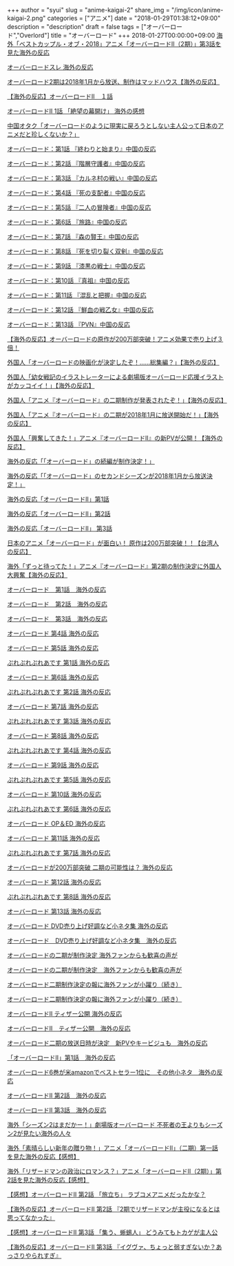 +++
author = "syui"
slug = "anime-kaigai-2"
share_img = "/img/icon/anime-kaigai-2.png"
categories = ["アニメ"]
date = "2018-01-29T01:38:12+09:00"
description = "description"
draft = false
tags = ["オーバーロード","Overlord"]
title = "オーバーロード"
+++
<span class="update-time">2018-01-27T00:00:00+09:00</span> <a href="http://www.nonyaku.site/archives/6900240.html" rel="nofollow" target="_blank" title="海外「ベストカップル・オブ・2018」アニメ「オーバーロードⅡ（2期）」第3話を見た海外の反応">海外「ベストカップル・オブ・2018」アニメ「オーバーロードⅡ（2期）」第3話を見た海外の反応</a>



<a href="http://animekaigai.blogspot.com/2017/03/blog-post_24.html" rel="nofollow" target="_blank" title="オーバーロードスレ 海外の反応">オーバーロードスレ 海外の反応</a>

<a href="http://animekaigai.blogspot.com/2017/09/overlord2-madhouse.html" rel="nofollow" target="_blank" title=" オーバーロード2期は2018年1月から放送、制作はマッドハウス【海外の反応】"> オーバーロード2期は2018年1月から放送、制作はマッドハウス【海外の反応】</a>

<a href="http://animekaigai.blogspot.com/2018/01/overlord2-1.html" rel="nofollow" target="_blank" title="【海外の反応】オーバーロードⅡ　１話">【海外の反応】オーバーロードⅡ　１話</a>

<a href="http://blog.livedoor.jp/kaigai_no/archives/52801779.html" rel="nofollow" target="_blank" title="オーバーロードⅡ 1話 「絶望の幕開け」 海外の感想">オーバーロードⅡ 1話 「絶望の幕開け」 海外の感想</a>

<a href="http://blog.livedoor.jp/kashikou/archives/52034313.html" rel="nofollow" target="_blank" title="中国オタク「オーバーロードのように現実に戻ろうとしない主人公って日本のアニメだと珍しくないか？」">中国オタク「オーバーロードのように現実に戻ろうとしない主人公って日本のアニメだと珍しくないか？」</a>

<a href="http://blog.livedoor.jp/tairikuno/archives/110244.html" rel="nofollow" target="_blank" title="オーバーロード：第1話 『終わりと始まり』中国の反応">オーバーロード：第1話 『終わりと始まり』中国の反応</a>

<a href="http://blog.livedoor.jp/tairikuno/archives/112534.html" rel="nofollow" target="_blank" title="オーバーロード：第2話 『階層守護者』中国の反応">オーバーロード：第2話 『階層守護者』中国の反応</a>

<a href="http://blog.livedoor.jp/tairikuno/archives/122073.html" rel="nofollow" target="_blank" title="オーバーロード：第3話 『カルネ村の戦い』中国の反応">オーバーロード：第3話 『カルネ村の戦い』中国の反応</a>

<a href="http://blog.livedoor.jp/tairikuno/archives/122408.html" rel="nofollow" target="_blank" title="オーバーロード：第4話 『死の支配者』中国の反応">オーバーロード：第4話 『死の支配者』中国の反応</a>

<a href="http://blog.livedoor.jp/tairikuno/archives/139130.html" rel="nofollow" target="_blank" title="オーバーロード：第5話 『二人の冒険者』中国の反応">オーバーロード：第5話 『二人の冒険者』中国の反応</a>

<a href="http://blog.livedoor.jp/tairikuno/archives/139564.html" rel="nofollow" target="_blank" title="オーバーロード：第6話 『旅路』中国の反応">オーバーロード：第6話 『旅路』中国の反応</a>

<a href="http://blog.livedoor.jp/tairikuno/archives/139565.html" rel="nofollow" target="_blank" title="オーバーロード：第7話 『森の賢王』中国の反応">オーバーロード：第7話 『森の賢王』中国の反応</a>

<a href="http://blog.livedoor.jp/tairikuno/archives/139566.html" rel="nofollow" target="_blank" title="オーバーロード：第8話 『死を切り裂く双剣』中国の反応">オーバーロード：第8話 『死を切り裂く双剣』中国の反応</a>

<a href="http://blog.livedoor.jp/tairikuno/archives/139568.html" rel="nofollow" target="_blank" title="オーバーロード：第9話 『漆黒の戦士』中国の反応">オーバーロード：第9話 『漆黒の戦士』中国の反応</a>

<a href="http://blog.livedoor.jp/tairikuno/archives/139570.html" rel="nofollow" target="_blank" title="オーバーロード：第10話 『真祖』中国の反応">オーバーロード：第10話 『真祖』中国の反応</a>

<a href="http://blog.livedoor.jp/tairikuno/archives/139571.html" rel="nofollow" target="_blank" title="オーバーロード：第11話 『混乱と把握』中国の反応">オーバーロード：第11話 『混乱と把握』中国の反応</a>

<a href="http://blog.livedoor.jp/tairikuno/archives/197983.html" rel="nofollow" target="_blank" title="オーバーロード：第12話 『鮮血の戦乙女』中国の反応">オーバーロード：第12話 『鮮血の戦乙女』中国の反応</a>

<a href="http://blog.livedoor.jp/tairikuno/archives/206028.html" rel="nofollow" target="_blank" title="オーバーロード：第13話 『PVN』中国の反応">オーバーロード：第13話 『PVN』中国の反応</a>

<a href="http://don32111.blog.fc2.com/blog-entry-175.html" rel="nofollow" target="_blank" title="【海外の反応】オーバーロードの原作が200万部突破！アニメ効果で売り上げ３倍！">【海外の反応】オーバーロードの原作が200万部突破！アニメ効果で売り上げ３倍！</a>

<a href="http://frontpage.blog.jp/archives/1061391967.html" rel="nofollow" target="_blank" title="外国人「オーバーロードの映画化が決定したぞ！……総集編？」【海外の反応】">外国人「オーバーロードの映画化が決定したぞ！……総集編？」【海外の反応】</a>

<a href="http://frontpage.blog.jp/archives/1064309753.html" rel="nofollow" target="_blank" title="外国人「幼女戦記のイラストレーターによる劇場版オーバーロード応援イラストがカッコイイ！」【海外の反応】">外国人「幼女戦記のイラストレーターによる劇場版オーバーロード応援イラストがカッコイイ！」【海外の反応】</a>

<a href="http://frontpage.blog.jp/archives/1064848520.html" rel="nofollow" target="_blank" title="外国人「アニメ『オーバーロード』の二期制作が発表されたぞ！」【海外の反応】">外国人「アニメ『オーバーロード』の二期制作が発表されたぞ！」【海外の反応】</a>

<a href="http://frontpage.blog.jp/archives/1067766706.html" rel="nofollow" target="_blank" title=" 外国人「アニメ『オーバーロード』の二期が2018年1月に放送開始だ！」【海外の反応】"> 外国人「アニメ『オーバーロード』の二期が2018年1月に放送開始だ！」【海外の反応】</a>

<a href="http://frontpage.blog.jp/archives/1068409629.html" rel="nofollow" target="_blank" title="外国人「興奮してきた！」アニメ『オーバーロードⅡ』の新PVが公開！【海外の反応】">外国人「興奮してきた！」アニメ『オーバーロードⅡ』の新PVが公開！【海外の反応】</a>

<a href="http://honyakutyuihou.hatenablog.com/entry/2017/03/11/235349" rel="nofollow" target="_blank" title=" 海外の反応「「オーバーロード」の続編が制作決定！」"> 海外の反応「「オーバーロード」の続編が制作決定！」</a>

<a href="http://honyakutyuihou.hatenablog.com/entry/2017/09/29/092241" rel="nofollow" target="_blank" title=" 海外の反応「「オーバーロード」のセカンドシーズンが2018年1月から放送決定！」"> 海外の反応「「オーバーロード」のセカンドシーズンが2018年1月から放送決定！」</a>

<a href="http://honyakutyuihou.hatenablog.com/entry/2018/01/10/113804" rel="nofollow" target="_blank" title="海外の反応「オーバーロードII」第1話">海外の反応「オーバーロードII」第1話</a>

<a href="http://honyakutyuihou.hatenablog.com/entry/2018/01/17/104141" rel="nofollow" target="_blank" title="海外の反応「オーバーロードⅡ」第2話">海外の反応「オーバーロードⅡ」第2話</a>

<a href="http://honyakutyuihou.hatenablog.com/entry/2018/01/24/105846" rel="nofollow" target="_blank" title="海外の反応「オーバーロードⅡ」  第3話">海外の反応「オーバーロードⅡ」  第3話</a>

<a href="http://kaola.jp/2015/10/07/388606/" rel="nofollow" target="_blank" title="日本のアニメ「オーバーロード」が面白い！ 原作は200万部突破！！【台湾人の反応】">日本のアニメ「オーバーロード」が面白い！ 原作は200万部突破！！【台湾人の反応】</a>

<a href="http://moriforest.com/archives/10133" rel="nofollow" target="_blank" title="海外「ずっと待ってた！」アニメ『オーバーロード』第2期の制作決定に外国人大興奮【海外の反応】">海外「ずっと待ってた！」アニメ『オーバーロード』第2期の制作決定に外国人大興奮【海外の反応】</a>

<a href="http://tureota.blog.jp/archives/37058848.html" rel="nofollow" target="_blank" title="オーバーロード　第1話　海外の反応">オーバーロード　第1話　海外の反応</a>

<a href="http://tureota.blog.jp/archives/37405920.html" rel="nofollow" target="_blank" title="オーバーロード　第2話　海外の反応">オーバーロード　第2話　海外の反応</a>

<a href="http://tureota.blog.jp/archives/37878055.html" rel="nofollow" target="_blank" title="オーバーロード　第3話　海外の反応">オーバーロード　第3話　海外の反応</a>

<a href="http://tureota.blog.jp/archives/38554601.html" rel="nofollow" target="_blank" title="オーバーロード 第4話 海外の反応">オーバーロード 第4話 海外の反応</a>

<a href="http://tureota.blog.jp/archives/39280452.html" rel="nofollow" target="_blank" title="オーバーロード 第5話 海外の反応">オーバーロード 第5話 海外の反応</a>

<a href="http://tureota.blog.jp/archives/39405442.html" rel="nofollow" target="_blank" title="ぷれぷれぷれあです 第1話 海外の反応">ぷれぷれぷれあです 第1話 海外の反応</a>

<a href="http://tureota.blog.jp/archives/39950832.html" rel="nofollow" target="_blank" title="オーバーロード 第6話 海外の反応">オーバーロード 第6話 海外の反応</a>

<a href="http://tureota.blog.jp/archives/40125719.html" rel="nofollow" target="_blank" title="ぷれぷれぷれあです 第2話 海外の反応">ぷれぷれぷれあです 第2話 海外の反応</a>

<a href="http://tureota.blog.jp/archives/40672510.html" rel="nofollow" target="_blank" title="オーバーロード 第7話 海外の反応">オーバーロード 第7話 海外の反応</a>

<a href="http://tureota.blog.jp/archives/40937441.html" rel="nofollow" target="_blank" title="ぷれぷれぷれあです 第3話 海外の反応">ぷれぷれぷれあです 第3話 海外の反応</a>

<a href="http://tureota.blog.jp/archives/41350832.html" rel="nofollow" target="_blank" title="オーバーロード 第8話 海外の反応">オーバーロード 第8話 海外の反応</a>

<a href="http://tureota.blog.jp/archives/41482439.html" rel="nofollow" target="_blank" title="ぷれぷれぷれあです 第4話 海外の反応">ぷれぷれぷれあです 第4話 海外の反応</a>

<a href="http://tureota.blog.jp/archives/42017110.html" rel="nofollow" target="_blank" title="オーバーロード 第9話 海外の反応">オーバーロード 第9話 海外の反応</a>

<a href="http://tureota.blog.jp/archives/42159558.html" rel="nofollow" target="_blank" title="ぷれぷれぷれあです 第5話 海外の反応">ぷれぷれぷれあです 第5話 海外の反応</a>

<a href="http://tureota.blog.jp/archives/42646579.html" rel="nofollow" target="_blank" title="オーバーロード 第10話 海外の反応">オーバーロード 第10話 海外の反応</a>

<a href="http://tureota.blog.jp/archives/42796838.html" rel="nofollow" target="_blank" title="ぷれぷれぷれあです 第6話 海外の反応">ぷれぷれぷれあです 第6話 海外の反応</a>

<a href="http://tureota.blog.jp/archives/42822517.html" rel="nofollow" target="_blank" title="オーバーロード OP＆ED 海外の反応">オーバーロード OP＆ED 海外の反応</a>

<a href="http://tureota.blog.jp/archives/43319669.html" rel="nofollow" target="_blank" title="オーバーロード 第11話 海外の反応">オーバーロード 第11話 海外の反応</a>

<a href="http://tureota.blog.jp/archives/43454454.html" rel="nofollow" target="_blank" title="ぷれぷれぷれあです 第7話 海外の反応">ぷれぷれぷれあです 第7話 海外の反応</a>

<a href="http://tureota.blog.jp/archives/44069672.html" rel="nofollow" target="_blank" title="オーバーロードが200万部突破 二期の可能性は？ 海外の反応">オーバーロードが200万部突破 二期の可能性は？ 海外の反応</a>

<a href="http://tureota.blog.jp/archives/44075117.html" rel="nofollow" target="_blank" title="オーバーロード 第12話 海外の反応">オーバーロード 第12話 海外の反応</a>

<a href="http://tureota.blog.jp/archives/44153411.html" rel="nofollow" target="_blank" title="ぷれぷれぷれあです 第8話 海外の反応">ぷれぷれぷれあです 第8話 海外の反応</a>

<a href="http://tureota.blog.jp/archives/44573538.html" rel="nofollow" target="_blank" title="オーバーロード 第13話 海外の反応">オーバーロード 第13話 海外の反応</a>

<a href="http://tureota.blog.jp/archives/44814346.html" rel="nofollow" target="_blank" title="オーバーロード DVD売り上げ好調など小ネタ集 海外の反応">オーバーロード DVD売り上げ好調など小ネタ集 海外の反応</a>

<a href="http://tureota.blog.jp/archives/44814346.html" rel="nofollow" target="_blank" title="オーバーロード　DVD売り上げ好調など小ネタ集　海外の反応">オーバーロード　DVD売り上げ好調など小ネタ集　海外の反応</a>

<a href="http://tureota.blog.jp/archives/69573887.html" rel="nofollow" target="_blank" title="オーバーロードの二期が制作決定 海外ファンからも歓喜の声が">オーバーロードの二期が制作決定 海外ファンからも歓喜の声が</a>

<a href="http://tureota.blog.jp/archives/69573887.html" rel="nofollow" target="_blank" title="オーバーロードの二期が制作決定　海外ファンからも歓喜の声が">オーバーロードの二期が制作決定　海外ファンからも歓喜の声が</a>

<a href="http://tureota.blog.jp/archives/69599181.html" rel="nofollow" target="_blank" title=" オーバーロード二期制作決定の報に海外ファンが小躍り（続き）"> オーバーロード二期制作決定の報に海外ファンが小躍り（続き）</a>

<a href="http://tureota.blog.jp/archives/69599181.html" rel="nofollow" target="_blank" title="オーバーロード二期制作決定の報に海外ファンが小躍り（続き）">オーバーロード二期制作決定の報に海外ファンが小躍り（続き）</a>

<a href="http://tureota.blog.jp/archives/73132540.html" rel="nofollow" target="_blank" title=" オーバーロードⅡ ティザー公開 海外の反応"> オーバーロードⅡ ティザー公開 海外の反応</a>

<a href="http://tureota.blog.jp/archives/73132540.html" rel="nofollow" target="_blank" title="オーバーロードⅡ　ティザー公開　海外の反応">オーバーロードⅡ　ティザー公開　海外の反応</a>

<a href="http://tureota.blog.jp/archives/73667991.html" rel="nofollow" target="_blank" title="オーバーロード二期の放送日時が決定　新PVやキービジュも　海外の反応">オーバーロード二期の放送日時が決定　新PVやキービジュも　海外の反応</a>

<a href="http://tureota.blog.jp/archives/73974188.html" rel="nofollow" target="_blank" title="「オーバーロードⅡ」第1話　海外の反応">「オーバーロードⅡ」第1話　海外の反応</a>

<a href="http://tureota.blog.jp/archives/74030784.html" rel="nofollow" target="_blank" title="オーバーロード6巻が米amazonでベストセラー1位に　その他小ネタ　海外の反応">オーバーロード6巻が米amazonでベストセラー1位に　その他小ネタ　海外の反応</a>

<a href="http://tureota.blog.jp/archives/74071178.html" rel="nofollow" target="_blank" title="オーバーロードⅡ 第2話　海外の反応">オーバーロードⅡ 第2話　海外の反応</a>

<a href="http://tureota.blog.jp/archives/74168953.html" rel="nofollow" target="_blank" title="オーバーロードⅡ 第3話　海外の反応">オーバーロードⅡ 第3話　海外の反応</a>

<a href="http://www.kattobi-japan.com/archives/12347107.html" rel="nofollow" target="_blank" title="海外「シーズン2はまだかー！」劇場版オーバーロード 不死者の王よりもシーズン2が見たい海外の人々">海外「シーズン2はまだかー！」劇場版オーバーロード 不死者の王よりもシーズン2が見たい海外の人々</a>

<a href="http://www.nonyaku.site/archives/6530465.html" rel="nofollow" target="_blank" title="海外「素晴らしい新年の贈り物！」アニメ「オーバーロードⅡ」（二期）第一話を見た海外の反応【感想】">海外「素晴らしい新年の贈り物！」アニメ「オーバーロードⅡ」（二期）第一話を見た海外の反応【感想】</a>

<a href="http://www.nonyaku.site/archives/6677807.html" rel="nofollow" target="_blank" title="海外「リザードマンの政治にロマンス？」アニメ「オーバーロードⅡ（2期）」第2話を見た海外の反応【感想】">海外「リザードマンの政治にロマンス？」アニメ「オーバーロードⅡ（2期）」第2話を見た海外の反応【感想】</a>

<a href="https://dsara.blog.fc2.com/blog-entry-2946.html" rel="nofollow" target="_blank" title="【感想】オーバーロードⅡ 第2話 「旅立ち」 ラブコメアニメだったかな？">【感想】オーバーロードⅡ 第2話 「旅立ち」 ラブコメアニメだったかな？</a>

<a href="https://dsara.blog.fc2.com/blog-entry-2948.html" rel="nofollow" target="_blank" title="【海外の反応】オーバーロードⅡ 第2話 『2期でリザードマンが主役になるとは思ってなかった』">【海外の反応】オーバーロードⅡ 第2話 『2期でリザードマンが主役になるとは思ってなかった』</a>

<a href="https://dsara.blog.fc2.com/blog-entry-2973.html" rel="nofollow" target="_blank" title="【感想】オーバーロードⅡ 第3話 「集う、蜥蜴人」 どうみてもトカゲが主人公">【感想】オーバーロードⅡ 第3話 「集う、蜥蜴人」 どうみてもトカゲが主人公</a>

<a href="https://dsara.blog.fc2.com/blog-entry-2975.html" rel="nofollow" target="_blank" title="【海外の反応】オーバーロードⅡ 第3話 『イグヴァ、ちょっと弱すぎないか？あっさりやられすぎ』">【海外の反応】オーバーロードⅡ 第3話 『イグヴァ、ちょっと弱すぎないか？あっさりやられすぎ』</a>

